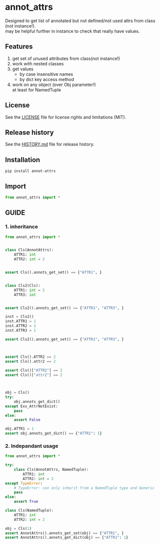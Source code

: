 # annot_attrs
Designed to get list of annotated but not defined/not used attrs from class (not instance!).  
may be helpful further in instance to check that really have values.

## Features
1. get set of unused attributes from class(not instance!)
2. work with nested classes
3. get values 
   * by case insensitive names
   * by dict key access method
4. work on any object (over Obj parameter!)  
at least for NamedTuple


## License
See the [LICENSE](LICENSE) file for license rights and limitations (MIT).


## Release history
See the [HISTORY.md](HISTORY.md) file for release history.


## Installation
```commandline
pip install annot-attrs
```

## Import

```python
from annot_attrs import *
```


## GUIDE

### 1. inheritance

```python
from annot_attrs import *


class Cls(AnnotAttrs):
    ATTR1: int
    ATTR2: int = 2


assert Cls().annots_get_set() == {"ATTR1", }


class Cls2(Cls):
    ATTR1: int = 2
    ATTR3: int


assert Cls2().annots_get_set() == {"ATTR1", "ATTR3", }

inst = Cls2()
inst.ATTR1 = 1
inst.ATTR2 = 1
inst.ATTR3 = 1

assert Cls2().annots_get_set() == {"ATTR1", "ATTR3", }



assert Cls().ATTR2 == 2
assert Cls().attr2 == 2
        
assert Cls()["ATTR2"] == 2
assert Cls()["attr2"] == 2



obj = Cls()
try:
    obj.annots_get_dict()
except Exx_AttrNotExist:
    pass
else:
    assert False

obj.ATTR1 = 1
assert obj.annots_get_dict() == {"ATTR1": 1}
```

### 2. Indepandant usage
```python
from annot_attrs import *

try:
    class Cls(AnnotAttrs, NamedTuple):
        ATTR1: int
        ATTR2: int = 2
except TypeError:
    # TypeError: can only inherit from a NamedTuple type and Generic
    pass
else:
    assert True

class Cls(NamedTuple):
    ATTR1: int
    ATTR2: int = 2

obj = Cls(1)
assert AnnotAttrs().annots_get_set(obj) == {"ATTR1", }
assert AnnotAttrs().annots_get_dict(obj) == {"ATTR1": 1}
```

